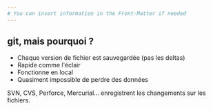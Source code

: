 ```yaml
---
# You can insert information in the Front-Matter if needed
---
```

## **git**, mais pourquoi ?

* Chaque version de fichier est sauvegardée (pas les deltas)
* Rapide comme l'éclair
* Fonctionne en local
* Quasiment impossible de perdre des données

<aside class="notes">
  SVN, CVS, Perforce, Mercurial… enregistrent les changements sur les fichiers.
</aside>
